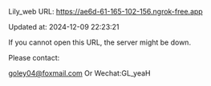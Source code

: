 Lily_web URL: https://ae6d-61-165-102-156.ngrok-free.app

Updated at: 2024-12-09 22:23:21

If you cannot open this URL, the server might be down.

Please contact: 

goley04@foxmail.com Or Wechat:GL_yeaH